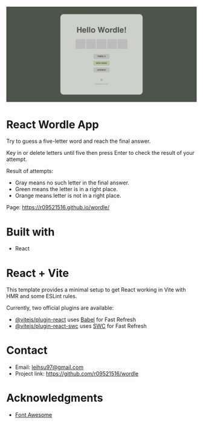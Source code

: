 ![banner img](banner.png)

# React Wordle App

Try to guess a five-letter word and reach the final answer.

Key in or delete letters until five then press Enter to check the result of your attempt.

Result of attempts:

- Gray means no such letter in the final answer.
- Green means the letter is in a right place.
- Orange means letter is not in a right place.

Page: https://r09521516.github.io/wordle/

# Built with

- React

# React + Vite

This template provides a minimal setup to get React working in Vite with HMR and some ESLint rules.

Currently, two official plugins are available:

- [@vitejs/plugin-react](https://github.com/vitejs/vite-plugin-react/blob/main/packages/plugin-react/README.md) uses [Babel](https://babeljs.io/) for Fast Refresh
- [@vitejs/plugin-react-swc](https://github.com/vitejs/vite-plugin-react-swc) uses [SWC](https://swc.rs/) for Fast Refresh

# Contact

- Email: leihsu97@gmail.com
- Project link: https://github.com/r09521516/wordle

# Acknowledgments

- [Font Awesome](https://fontawesome.com/start)
